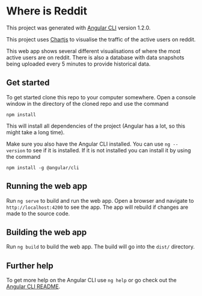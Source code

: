 # Where is Reddit

This project was generated with [Angular CLI](https://github.com/angular/angular-cli) version 1.2.0.

This project uses [Chartjs](http://www.chartjs.org/) to visualise the traffic of the active users on reddit.

This web app shows several different visualisations of where the most active users are on reddit. There is also a database with data snapshots being uploaded every 5 minutes to provide historical data.

## Get started
To get started clone this repo to your computer somewhere.
Open a console window in the directory of the cloned repo and use the command

`npm install`

This will install all dependencies of the project (Angular has a lot, so this might take a long time).

Make sure you also have the Angular CLI installed. You can use `ng --version` to see if it is installed.
If it is not installed you can install it by using the command

`npm install -g @angular/cli`

## Running the web app
Run `ng serve` to build and run the web app. Open a browser and navigate to `http://localhost:4200` to see the app.
The app will rebuild if changes are made to the source code.

## Building the web app
Run `ng build` to build the web app. The build will go into the `dist/` directory.


## Further help

To get more help on the Angular CLI use `ng help` or go check out the [Angular CLI README](https://github.com/angular/angular-cli/blob/master/README.md).
